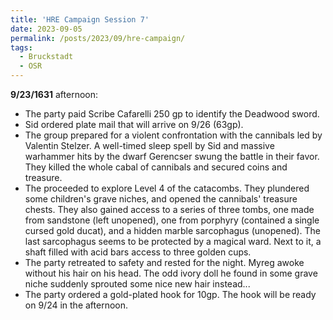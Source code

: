 ```yaml
---
title: 'HRE Campaign Session 7'
date: 2023-09-05
permalink: /posts/2023/09/hre-campaign/
tags:
  - Bruckstadt
  - OSR
---
```



**9/23/1631** afternoon:
 - The party paid Scribe Cafarelli 250 gp to identify the Deadwood sword.
 - Sid ordered plate mail that will arrive on 9/26 (63gp).
 - The group prepared for a violent confrontation with the cannibals led by Valentin Stelzer. A well-timed sleep spell by Sid and massive warhammer hits by the dwarf Gerencser swung the battle in their favor. They killed the whole cabal of cannibals and secured coins and treasure.
 - The proceeded to explore Level 4 of the catacombs. They plundered some children's grave niches, and opened the cannibals' treasure chests. They also gained access to a series of three tombs, one made from sandstone (left unopened), one from porphyry (contained a single cursed gold ducat), and a hidden marble sarcophagus (unopened). The last sarcophagus seems to be protected by a magical ward. Next to it, a shaft filled with acid bars access to three golden cups.
 - The party retreated to safety and rested for the night. Myreg awoke without his hair on his head. The odd ivory doll he found in some grave niche suddenly sprouted some nice new hair instead...
 - The party ordered a gold-plated hook for 10gp. The hook will be ready on 9/24 in the afternoon.


